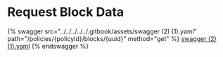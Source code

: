 # Request Block Data

{% swagger src="../../../../../.gitbook/assets/swagger (2) (1).yaml" path="/policies/{policyId}/blocks/{uuid}" method="get" %}
[swagger (2) (1).yaml](<../../../../../.gitbook/assets/swagger (2) (1).yaml>)
{% endswagger %}
